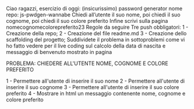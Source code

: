 Ciao ragazzi,
esercizio di oggi: (insicurissimo) password generator
nome repo: js-pwdgen-wannabe
Chiedi all’utente il suo nome,
poi chiedi il suo cognome,
poi chiedi il suo colore preferito
Infine scrivi sulla pagina nomecognomecolorepreferito23
Regole da seguire
Tre push obbligatori:
1 - Creazione della repo;
2 - Creazione del file readme.md
3 - Creazione dello scaffolding del progetto;
Suddividete il problema in sottoproblemi come vi ho fatto vedere per il live coding sul calcolo della data di nascita e messaggio di benvenuto mostrato in pagina



PROBLEMA: CHIEDERE ALL'UTENTE NOME, COGNOME E COLORE PREFERITO 

1 - Permettere all'utente di inserire il suo nome
2 - Permettere all'utente di inserire il suo cognome
3 - Permettere all'utente di inserire il suo colore preferito
4 - Mostrare in html un messaggio contenente nome, cognome e colore preferito